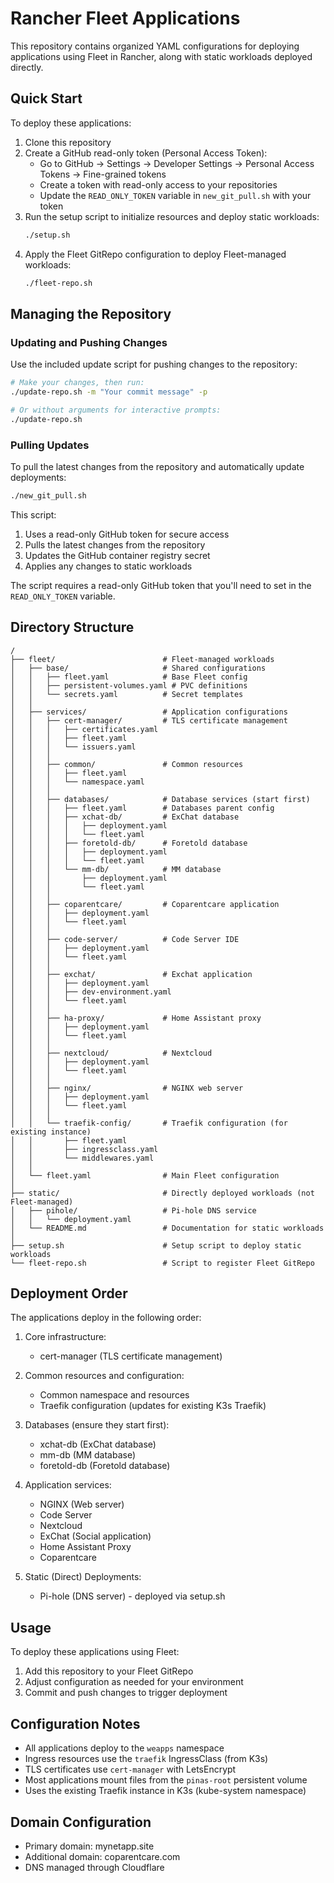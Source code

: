 # Rancher Fleet Applications

This repository contains organized YAML configurations for deploying applications using Fleet in Rancher, along with static workloads deployed directly.

## Quick Start

To deploy these applications:

1. Clone this repository
2. Create a GitHub read-only token (Personal Access Token):
   - Go to GitHub → Settings → Developer Settings → Personal Access Tokens → Fine-grained tokens
   - Create a token with read-only access to your repositories
   - Update the `READ_ONLY_TOKEN` variable in `new_git_pull.sh` with your token
3. Run the setup script to initialize resources and deploy static workloads:
   ```bash
   ./setup.sh
   ```
4. Apply the Fleet GitRepo configuration to deploy Fleet-managed workloads:
   ```bash
   ./fleet-repo.sh
   ```

## Managing the Repository

### Updating and Pushing Changes

Use the included update script for pushing changes to the repository:

```bash
# Make your changes, then run:
./update-repo.sh -m "Your commit message" -p

# Or without arguments for interactive prompts:
./update-repo.sh
```

### Pulling Updates

To pull the latest changes from the repository and automatically update deployments:

```bash
./new_git_pull.sh
```

This script:
1. Uses a read-only GitHub token for secure access
2. Pulls the latest changes from the repository
3. Updates the GitHub container registry secret
4. Applies any changes to static workloads

The script requires a read-only GitHub token that you'll need to set in the `READ_ONLY_TOKEN` variable.

## Directory Structure

```
/
├── fleet/                        # Fleet-managed workloads
│   ├── base/                     # Shared configurations
│   │   ├── fleet.yaml            # Base Fleet config
│   │   ├── persistent-volumes.yaml # PVC definitions
│   │   └── secrets.yaml          # Secret templates
│   │
│   ├── services/                 # Application configurations
│   │   ├── cert-manager/         # TLS certificate management
│   │   │   ├── certificates.yaml
│   │   │   ├── fleet.yaml
│   │   │   └── issuers.yaml
│   │   │
│   │   ├── common/               # Common resources
│   │   │   ├── fleet.yaml
│   │   │   └── namespace.yaml
│   │   │
│   │   ├── databases/            # Database services (start first)
│   │   │   ├── fleet.yaml        # Databases parent config
│   │   │   ├── xchat-db/         # ExChat database
│   │   │   │   ├── deployment.yaml
│   │   │   │   └── fleet.yaml
│   │   │   ├── foretold-db/      # Foretold database
│   │   │   │   ├── deployment.yaml
│   │   │   │   └── fleet.yaml
│   │   │   └── mm-db/            # MM database
│   │   │       ├── deployment.yaml
│   │   │       └── fleet.yaml
│   │   │
│   │   ├── coparentcare/         # Coparentcare application
│   │   │   ├── deployment.yaml
│   │   │   └── fleet.yaml
│   │   │
│   │   ├── code-server/          # Code Server IDE
│   │   │   ├── deployment.yaml
│   │   │   └── fleet.yaml
│   │   │
│   │   ├── exchat/               # Exchat application
│   │   │   ├── deployment.yaml
│   │   │   ├── dev-environment.yaml
│   │   │   └── fleet.yaml
│   │   │
│   │   ├── ha-proxy/             # Home Assistant proxy
│   │   │   ├── deployment.yaml
│   │   │   └── fleet.yaml
│   │   │
│   │   ├── nextcloud/            # Nextcloud
│   │   │   ├── deployment.yaml
│   │   │   └── fleet.yaml
│   │   │
│   │   ├── nginx/                # NGINX web server
│   │   │   ├── deployment.yaml
│   │   │   └── fleet.yaml
│   │   │
│   │   └── traefik-config/       # Traefik configuration (for existing instance)
│   │       ├── fleet.yaml
│   │       ├── ingressclass.yaml
│   │       └── middlewares.yaml
│   │
│   └── fleet.yaml                # Main Fleet configuration
│
├── static/                       # Directly deployed workloads (not Fleet-managed)
│   ├── pihole/                   # Pi-hole DNS service
│   │   └── deployment.yaml
│   └── README.md                 # Documentation for static workloads
│
├── setup.sh                      # Setup script to deploy static workloads
└── fleet-repo.sh                 # Script to register Fleet GitRepo
```

## Deployment Order

The applications deploy in the following order:

1. Core infrastructure:
   - cert-manager (TLS certificate management)

2. Common resources and configuration:
   - Common namespace and resources
   - Traefik configuration (updates for existing K3s Traefik)

3. Databases (ensure they start first):
   - xchat-db (ExChat database)
   - mm-db (MM database)
   - foretold-db (Foretold database)

4. Application services:
   - NGINX (Web server)
   - Code Server
   - Nextcloud
   - ExChat (Social application)
   - Home Assistant Proxy
   - Coparentcare

5. Static (Direct) Deployments:
   - Pi-hole (DNS server) - deployed via setup.sh

## Usage

To deploy these applications using Fleet:

1. Add this repository to your Fleet GitRepo
2. Adjust configuration as needed for your environment
3. Commit and push changes to trigger deployment

## Configuration Notes

- All applications deploy to the `weapps` namespace
- Ingress resources use the `traefik` IngressClass (from K3s)
- TLS certificates use `cert-manager` with LetsEncrypt
- Most applications mount files from the `pinas-root` persistent volume
- Uses the existing Traefik instance in K3s (kube-system namespace)

## Domain Configuration

- Primary domain: mynetapp.site
- Additional domain: coparentcare.com
- DNS managed through Cloudflare